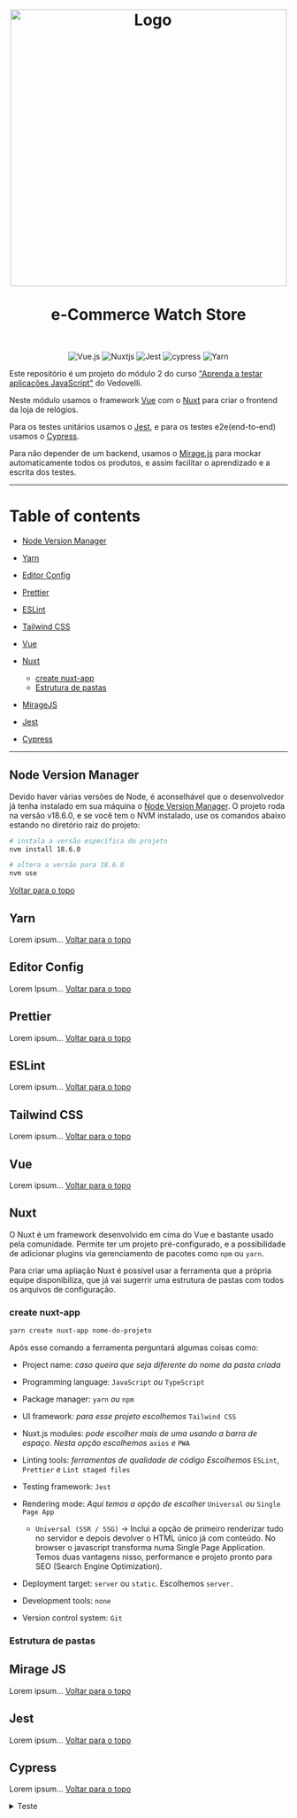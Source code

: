 <h1 align="center">
	<img src="https://i0.wp.com/watch-store.co.uk/wp-content/uploads/2021/03/cropped-1100x360-1.png?fit=1100%2C359&ssl=1"  alt="Logo"  width="500"><br><br>
    e-Commerce Watch Store
</h1><br>

<div align="center">

![Vue.js](https://img.shields.io/badge/vuejs-%2335495e.svg?style=for-the-badge&logo=vuedotjs&logoColor=%234FC08D) ![Nuxtjs](https://img.shields.io/badge/Nuxt-002E3B?style=for-the-badge&logo=nuxtdotjs&logoColor=#00DC82) ![Jest](https://img.shields.io/badge/-jest-%23C21325?style=for-the-badge&logo=jest&logoColor=white) ![cypress](https://img.shields.io/badge/-cypress-%23E5E5E5?style=for-the-badge&logo=cypress&logoColor=058a5e) ![Yarn](https://img.shields.io/badge/yarn-%232C8EBB.svg?style=for-the-badge&logo=yarn&logoColor=white)
</div>

Este repositório é um projeto do módulo 2 do curso ["Aprenda a testar aplicações JavaScript"](https://javascript.tv.br/) do Vedovelli.

Neste módulo usamos o framework [Vue](https://vuejs.org/) com o [Nuxt](https://nuxtjs.org/pt/) para criar o frontend da loja de relógios.

Para os testes unitários usamos o [Jest](https://jestjs.io/pt-BR/), e para os testes e2e(end-to-end) usamos o [Cypress](https://www.cypress.io/).

Para não depender de um backend, usamos o [Mirage.js](https://miragejs.com/) para mockar automaticamente todos os produtos, e assim facilitar o aprendizado e a escrita dos testes.

---
# Table of contents

- [Node Version Manager](#node-version-manager)
- [Yarn](#yarn)
- [Editor Config](#editor-config)
- [Prettier](#prettier)
- [ESLint](#eslint)
- [Tailwind CSS](#tailwind-css)
- [Vue](#vue)
- [Nuxt](#nuxt)
  
  - [create nuxt-app](#create-nuxt-app)
  - [Estrutura de pastas](#estrutura-de-pastas)
- [MirageJS](#mirage-js)
- [Jest](#jest)
- [Cypress](#cypress)

---

## Node Version Manager

Devido haver várias versões de Node, é aconselhável que o desenvolvedor já tenha instalado em sua máquina o [Node Version Manager](https://github.com/nvm-sh/nvm#installing-and-updating). O projeto roda na versão v18.6.0, e se você tem o NVM instalado, use os comandos abaixo estando no diretório raiz do projeto:

```bash
# instala a versão específica do projeto
nvm install 18.6.0 

# altera a versão para 18.6.0
nvm use 
```
[Voltar para o topo](#table-of-contents)
## Yarn

Lorem ipsum...
[Voltar para o topo](#table-of-contents)
## Editor Config

Lorem Ipsum...
[Voltar para o topo](#table-of-contents)
## Prettier

Lorem ipsum...
[Voltar para o topo](#table-of-contents)
## ESLint

Lorem ipsum...
[Voltar para o topo](#table-of-contents)
## Tailwind CSS

Lorem ipsum...
[Voltar para o topo](#table-of-contents)
## Vue

Lorem ipsum...
[Voltar para o topo](#table-of-contents)
## Nuxt

O Nuxt é um framework desenvolvido em cima do Vue e bastante usado pela comunidade. Permite ter um projeto pré-configurado, e a possibilidade de adicionar plugins via gerenciamento de pacotes como `npm` ou `yarn`.

Para criar uma apliação Nuxt é possível usar a ferramenta que a própria equipe disponibiliza, que já vai sugerrir uma estrutura de pastas com todos os arquivos de configuração.

### create nuxt-app

```bash
yarn create nuxt-app nome-do-projeto
```
Após esse comando a ferramenta perguntará algumas coisas como:

- Project name: *caso queira que seja diferente do nome da pasta criada*
- Programming language: `JavaScript` *ou* `TypeScript`
- Package manager: `yarn` *ou* `npm`
- UI framework: *para esse projeto escolhemos* `Tailwind CSS`
- Nuxt.js modules: *pode escolher mais de uma usando a barra de espaço*.
*Nesta opção escolhemos* `axios` *e* `PWA`
- Linting tools: *ferramentas de qualidade de código*
*Escolhemos* `ESLint`, `Prettier` *e* `Lint staged files`
- Testing framework: `Jest`
- Rendering mode: *Aqui temos a opção de escolher* `Universal` *ou* `Single Page App`

  - `Universal (SSR / SSG)` -> Inclui a opção de primeiro renderizar tudo no servidor e depois devolver o HTML único já com conteúdo. No browser o javascript transforma numa Single Page Application. Temos duas vantagens nisso, performance e projeto pronto para SEO (Search Engine Optimization).

- Deployment target: `server` ou `static`. Escolhemos `server.`
- Development tools: `none`
- Version control system: `Git`

### Estrutura de pastas

## Mirage JS

Lorem ipsum...
[Voltar para o topo](#table-of-contents)
## Jest

Lorem ipsum...
[Voltar para o topo](#table-of-contents)
## Cypress

Lorem ipsum...
[Voltar para o topo](#table-of-contents)

<details>
  <summary>Teste
  </summary>
</details>
